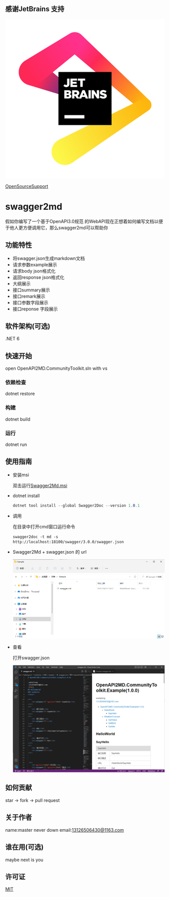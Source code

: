 ## 感谢JetBrains 支持
![](jb_beam.png)

[OpenSourceSupport](https://jb.gg/OpenSourceSupport)

# swagger2md

假如你编写了一个基于OpenAPI3.0规范 的WebAPI现在正想着如何编写文档以便于他人更方便调用它，那么swagger2md可以帮助你

## 功能特性

- 将swagger.json生成markdown文档
- 请求参数example展示
- 请求body json格式化
- 返回response json格式化
- 大纲展示
- 接口summary展示
- 接口remark展示
- 接口参数字段展示
- 接口reponse 字段展示

## 软件架构(可选)

.NET 6

## 快速开始
open OpenAPI2MD.CommunityToolkit.sln with vs

### 依赖检查
dotnet restore
<!-- 描述该项目的依赖，比如依赖的包、工具或者其他任何依赖项 -->

### 构建
dotnet build
<!-- 描述如何构建该项目 -->

### 运行
dotnet run
<!-- 描述如何运行该项目 -->

## 使用指南
- 安装msi

    双击运行[Swagger2Md.msi](https://gitee.com/galacode/OpenAPI2MD.CommunityToolkit/releases/tag/7.5.0)

- dotnet install

    ``` cs
    dotnet tool install --global Swagger2Doc --version 1.0.1
    ```
- 调用

    在目录中打开cmd窗口运行命令

    ```
    swagger2doc -t md -s http://localhost:18100/swagger/3.0.0/swagger.json
    ```

- Swagger2Md + swagger.json 的 url

    ![](Snipaste_2022-10-18_19-07-39.png)

- 查看


    打开swagger.json

    ![](Snipaste_2022-10-18_19-09-19.png)
<!-- 描述如何使用该项目 -->

## 如何贡献
star -> fork -> pull request
<!-- 告诉其他开发者如果给该项目贡献源码 -->



## 关于作者
name:master never down
email:13126506430@1163.com
<!-- 这里写上项目作者 -->

## 谁在用(可选)
maybe next is you
<!-- 可以列出使用本项目的其他有影响力的项目，算是给项目打个广告吧 -->

## 许可证
[MIT](https://gitee.com/galacode/OpenAPI2MD.CommunityToolkit/blob/main/LICENSE)
<!-- 这里链接上该项目的开源许可证 -->